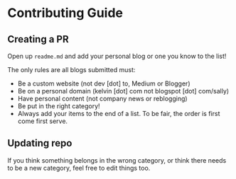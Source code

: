 # Contributing Guide

## Creating a PR

Open up `readme.md` and add your personal blog or one you know to the list!

The only rules are all blogs submitted must:

- Be a custom website (not dev [dot] to, Medium or Blogger)
- Be on a personal domain (kelvin [dot] com not blogspot [dot] com/sally)
- Have personal content (not company news or reblogging)
- Be put in the right category!
- Always add your items to the end of a list. To be fair, the order is first come first serve.

## Updating repo

If you think something belongs in the wrong category, or think there needs to be a new category, feel free to edit things too.



